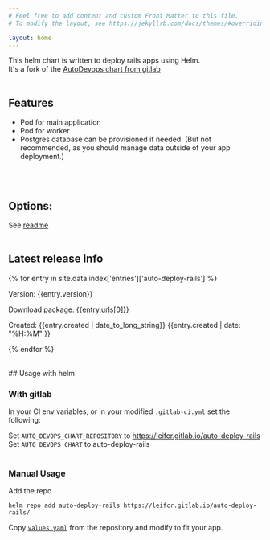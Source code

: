 ```yaml
---
# Feel free to add content and custom Front Matter to this file.
# To modify the layout, see https://jekyllrb.com/docs/themes/#overriding-theme-defaults

layout: home
---
```

This helm chart is written to deploy rails apps using Helm.
<br>It's a fork of the [AutoDevops chart from gitlab](https://gitlab.com/gitlab-org/charts/auto-deploy-app)
<br>
<br>

## Features

* Pod for main application
* Pod for worker
* Postgres database can be provisioned if needed. (But not recommended, as you should manage data outside of your app deployment.)
<br>
<br>

## Options:
See [readme](readme.html)
<br>
<br>

## Latest release info

{% for entry in site.data.index['entries']['auto-deploy-rails'] %}

Version: {{entry.version}}

Download package: [{{entry.urls[0]}}]({{entry.urls[0]}})

Created: {{entry.created | date_to_long_string}} {{entry.created | date: "%H:%M" }}

{% endfor %}

<br>
## Usage with helm

### With gitlab

In your CI env variables, or in your modified ```.gitlab-ci.yml``` set the following:

Set ```AUTO_DEVOPS_CHART_REPOSITORY``` to https://leifcr.gitlab.io/auto-deploy-rails
Set ```AUTO_DEVOPS_CHART``` to auto-deploy-rails
<br>
<br>

### Manual Usage

Add the repo

```helm repo add auto-deploy-rails https://leifcr.gitlab.io/auto-deploy-rails/```

Copy [```values.yaml```](https://gitlab.com/leifcr/auto-deploy-rails/blob/master/values.yaml) from the repository and modify to fit your app.

